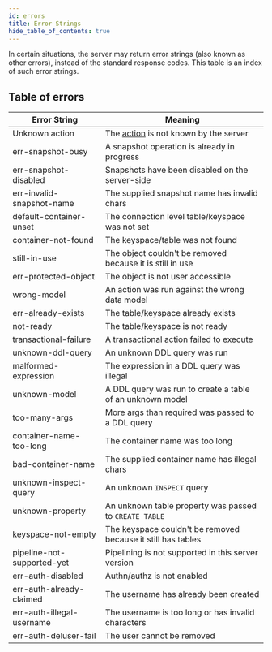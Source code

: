 ```yaml
---
id: errors
title: Error Strings
hide_table_of_contents: true
---
```


In certain situations, the server may return error strings (also known as other errors), instead of the standard response codes. This table is an index of such error strings.

## Table of errors

| Error String               | Meaning                                                      |
| -------------------------- | ------------------------------------------------------------ |
| Unknown action             | The [action](../actions-overview) is not known by the server |
| err-snapshot-busy          | A snapshot operation is already in progress                  |
| err-snapshot-disabled      | Snapshots have been disabled on the server-side              |
| err-invalid-snapshot-name  | The supplied snapshot name has invalid chars                 |
| default-container-unset    | The connection level table/keyspace was not set              |
| container-not-found        | The keyspace/table was not found                             |
| still-in-use               | The object couldn't be removed because it is still in use    |
| err-protected-object       | The object is not user accessible                            |
| wrong-model                | An action was run against the wrong data model               |
| err-already-exists         | The table/keyspace already exists                            |
| not-ready                  | The table/keyspace is not ready                              |
| transactional-failure      | A transactional action failed to execute                     |
| unknown-ddl-query          | An unknown DDL query was run                                 |
| malformed-expression       | The expression in a DDL query was illegal                    |
| unknown-model              | A DDL query was run to create a table of an unknown model    |
| too-many-args              | More args than required was passed to a DDL query            |
| container-name-too-long    | The container name was too long                              |
| bad-container-name         | The supplied container name has illegal chars                |
| unknown-inspect-query      | An unknown `INSPECT` query                                   |
| unknown-property           | An unknown table property was passed to `CREATE TABLE`       |
| keyspace-not-empty         | The keyspace couldn't be removed because it still has tables |
| pipeline-not-supported-yet | Pipelining is not supported in this server version           |
| err-auth-disabled          | Authn/authz is not enabled                                   |
| err-auth-already-claimed   | The username has already been created                        |
| err-auth-illegal-username  | The username is too long or has invalid characters           |
| err-auth-deluser-fail      | The user cannot be removed                                   |
